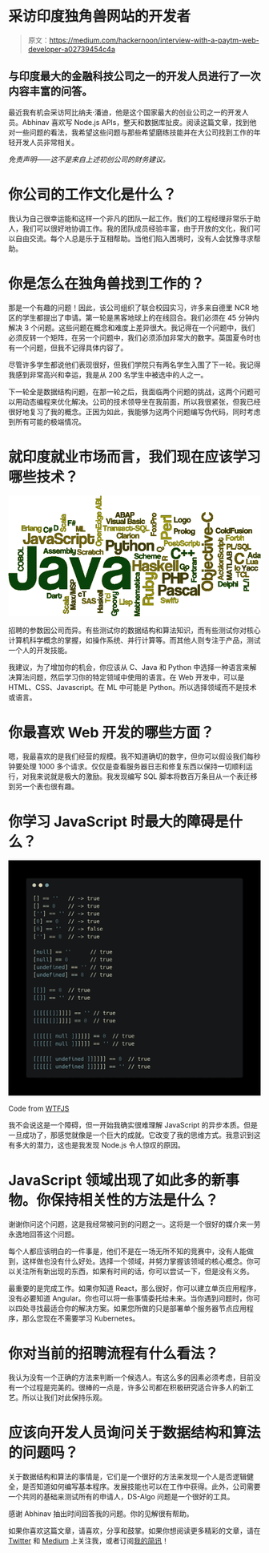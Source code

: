 # 采访印度独角兽网站的开发者

> 原文：<https://medium.com/hackernoon/interview-with-a-paytm-web-developer-a02739454c4a>

## 与印度最大的金融科技公司之一的开发人员进行了一次内容丰富的问答。

最近我有机会采访阿比纳夫·潘迪，他是这个国家最大的创业公司之一的开发人员。Abhinav 喜欢写 Node.js APIs，整天和数据库扯皮。阅读这篇文章，找到他对一些问题的看法，我希望这些问题与那些希望磨练技能并在大公司找到工作的年轻开发人员非常相关。

*免责声明——这不是来自上述初创公司的财务建议。*

# 你公司的工作文化是什么？

我认为自己很幸运能和这样一个非凡的团队一起工作。我们的工程经理非常乐于助人，我们可以很好地协调工作。我的团队成员经验丰富，由于开放的文化，我们可以自由交流。每个人总是乐于互相帮助。当他们陷入困境时，没有人会犹豫寻求帮助。

# 你是怎么在独角兽找到工作的？

那是一个有趣的问题！因此，该公司组织了联合校园实习，许多来自德里 NCR 地区的学生都提出了申请。第一轮是黑客地球上的在线回合。我们必须在 45 分钟内解决 3 个问题。这些问题在概念和难度上差异很大。我记得在一个问题中，我们必须反转一个矩阵，在另一个问题中，我们必须添加非常大的数字。英国夏令时也有一个问题，但我不记得具体内容了。

尽管许多学生都说他们表现很好，但我们学院只有两名学生入围了下一轮。我记得我感到非常高兴和幸运，我是从 200 名学生中被选中的人之一。

下一轮全是数据结构问题，在那一轮之后，我面临两个问题的挑战，这两个问题可以用动态编程来优化解决。公司的技术领导坐在我前面，所以我很紧张，但我已经很好地复习了我的概念。正因为如此，我能够为这两个问题编写伪代码，同时考虑到所有可能的极端情况。

# 就印度就业市场而言，我们现在应该学习哪些技术？

![](img/95b096200a0e39022fa86c66b0177fbf.png)

招聘的参数因公司而异。有些测试你的数据结构和算法知识，而有些测试你对核心计算机科学概念的掌握，如操作系统、并行计算等。而其他人则专注于产品，测试一个人的开发技能。

我建议，为了增加你的机会，你应该从 C、Java 和 Python 中选择一种语言来解决算法问题，然后学习你的特定领域中使用的语言。在 Web 开发中，可以是 HTML、CSS、Javascript。在 ML 中可能是 Python。所以选择领域而不是技术或语言。

# 你最喜欢 Web 开发的哪些方面？

嗯，我最喜欢的是我们经营的规模。我不知道确切的数字，但你可以假设我们每秒钟要处理 1000 多个请求。仅仅是查看服务器日志和修复东西以保持一切顺利运行，对我来说就是极大的激励。我发现编写 SQL 脚本将数百万条目从一个表迁移到另一个表也很有趣。

# 你学习 JavaScript 时最大的障碍是什么？

![](img/50162de4ea73c8cf3ee375cc696a5d76.png)

Code from [WTFJS](https://github.com/denysdovhan/wtfjs)

我不会说这是一个障碍，但一开始我确实很难理解 JavaScript 的异步本质。但是一旦成功了，那感觉就像是一个巨大的成就。它改变了我的思维方式。我意识到这有多大的潜力，这也是我发现 Node.js 令人惊叹的原因。

# JavaScript 领域出现了如此多的新事物。你保持相关性的方法是什么？

谢谢你问这个问题，这是我经常被问到的问题之一。这将是一个很好的媒介来一劳永逸地回答这个问题。

每个人都应该明白的一件事是，他们不是在一场无所不知的竞赛中，没有人能做到，这样做也没有什么好处。选择一个领域，并努力掌握该领域的核心概念。你可以关注所有新出现的东西，如果有时间的话，你可以尝试一下，但是没有义务。

最重要的是完成工作。如果你知道 React，那么很好，你可以建立单页应用程序，没有必要知道 Angular。你也可以将一些事情委托给未来。当你遇到问题时，你可以四处寻找最适合你的解决方案。如果您所做的只是部署单个服务器节点应用程序，那么您现在不需要学习 Kubernetes。

# 你对当前的招聘流程有什么看法？

我认为没有一个正确的方法来判断一个候选人。有这么多的因素必须考虑，目前没有一个过程是完美的。很棒的一点是，许多公司都在积极研究适合许多人的新工艺。所以让我们对此保持乐观。

# 应该向开发人员询问关于数据结构和算法的问题吗？

关于数据结构和算法的事情是，它们是一个很好的方法来发现一个人是否逻辑健全，是否知道如何编写基本程序。发展技能也可以在工作中获得。此外，公司需要一个共同的基础来测试所有的申请人，DS-Algo 问题是一个很好的工具。

感谢 Abhinav 抽出时间回答我的问题。你的见解很有帮助。

如果你喜欢这篇文章，请喜欢，分享和鼓掌。如果你想阅读更多精彩的文章，请在 [Twitter](https://twitter.com/dev__adi) 和 [Medium](/@adityaa803/) 上关注我，或者订阅[我的简讯](https://buttondown.email/itaditya)！